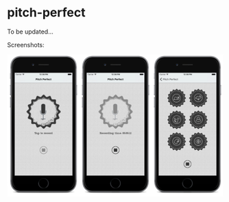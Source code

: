 # pitch-perfect
To be updated...

Screenshots:

![Initial](https://github.com/ajPT/pitch-perfect/blob/master/pitch-perfect.jpg)
